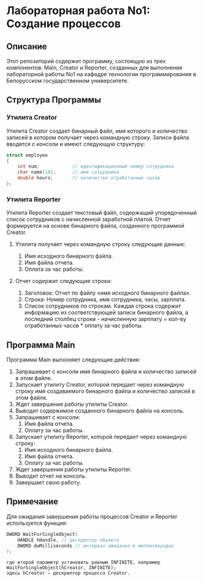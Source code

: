 # Лабораторная работа No1: Создание процессов

## Описание

Этот репозиторий содержит программу, состоящую из трех компонентов: Main, Creator и Reporter, созданных для выполнения лабораторной работы No1 на кафедре технологии программирования в Белорусском государственном университете.

## Структура Программы

### Утилита Creator

Утилита Creator создает бинарный файл, имя которого и количество записей в котором получает через командную строку. Записи файла вводятся с консоли и имеют следующую структуру:

```c++
struct employee
{
    int num;            // идентификационный номер сотрудника
    char name[10];      // имя сотрудника
    double hours;       // количество отработанных часов
};
```
### Утилита Reporter

Утилита Reporter создает текстовый файл, содержащий упорядоченный список сотрудников с начисленной заработной платой. Отчет формируется на основе бинарного файла, созданного программой Creator.

1. Утилита получает через командную строку следующие данные:
   1. Имя исходного бинарного файла.
   2. Имя файла отчета.
   3. Оплата за час работы.

2. Отчет содержит следующие строки:
   1. Заголовок: Отчет по файлу «имя исходного бинарного файла».
   2. Строка: Номер сотрудника, имя сотрудника, часы, зарплата.
   3. Список сотрудников по строкам. Каждая строка содержит информацию из соответствующей записи бинарного файла, а последний столбец строки - начисленную зарплату = кол-ву отработанных часов * оплату за час работы.

## Программа Main

Программа Main выполняет следующие действия:
1. Запрашивает с консоли имя бинарного файла и количество записей в этом файле.
2. Запускает утилиту Creator, которой передает через командную строку имя создаваемого бинарного файла и количество записей в этом файле.
3. Ждет завершения работы утилиты Creator.
4. Выводит содержимое созданного бинарного файла на консоль.
5. Запрашивает с консоли:
   1. Имя файла отчета.
   2. Оплату за час работы.
6. Запускает утилиту Reporter, которой передает через командную строку:
   1. Имя исходного бинарного файла.
   2. Имя файла отчета.
   3. Оплату за час работы.
7. Ждет завершения работы утилиты Reporter.
8. Выводит отчет на консоль.
9. Завершает свою работу.

## Примечание

Для ожидания завершения работы процессов Creator и Reporter используется функция:
```c++
DWORD WaitForSingleObject(
    HANDLE hHandle, // дескриптор объекта
    DWORD dwMilliseconds // интервал ожидания в миллисекундах
);
```
    где второй параметр установить равным INFINITE, например
    WaitForSingleObject(hCreator, INFINITE);
    здесь hCreator – дескриптор процесса Creator.
